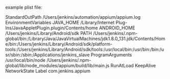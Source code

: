 example plist file:

<?xml version="1.0" encoding="UTF-8"?>
<!DOCTYPE plist PUBLIC "-//Apple//DTD PLIST 1.0//EN" "http://www.apple.com/DTDs/PropertyList-1.0.dtd">
<plist version="1.0">
<dict>
	<key>StandardOutPath</key>
	<string>/Users/jenkins/automation/appium/appium.log</string>
	<key>EnvironmentVariables</key>
	<dict>
		<key>JAVA_HOME</key>
		<string>/Library/Internet Plug-Ins/JavaAppletPlugin.plugin/Contents/home</string>
		<key>ANDROID_HOME</key>
		<string>/Users/jenkins/Library/Android/sdk</string>
		<key>PATH</key>
		<string>/Users/jenkins/.npm-global/bin:/Library/Java/JavaVirtualMachines/jdk1.8.0_131.jdk/Contents/Home/bin:/Users/jenkins/Library/Android/sdk/platform-tools:/Users/jenkins/Library/Android/sdk/tools:/usr/local/bin:/usr/bin:/bin:/usr/sbin:/sbin:/Applications/jenkins_slave</string>
	</dict>
	<key>ProgramArguments</key>
	<array>
		<string>/usr/local/bin/node</string>
		<string>/Users/jenkins/.npm-global/lib/node_modules/appium/build/lib/main.js</string>
	</array>
	<key>RunAtLoad</key>
	<true/>
	<key>KeepAlive</key>
	<dict>
		<key>NetworkState</key>
		<true/>
	</dict>
	<key>Label</key>
	<string>com.jenkins.appium</string>
</dict>
</plist>
